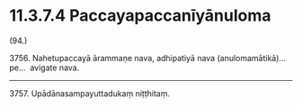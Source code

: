 # 11.3.7.4 Paccayapaccanīyānuloma

(94.)

3756\. Nahetupaccayā ārammaṇe nava, adhipatiyā nava (anulomamātikā)…pe…  avigate nava.

---

3757\. Upādānasampayuttadukaṃ niṭṭhitaṃ.
